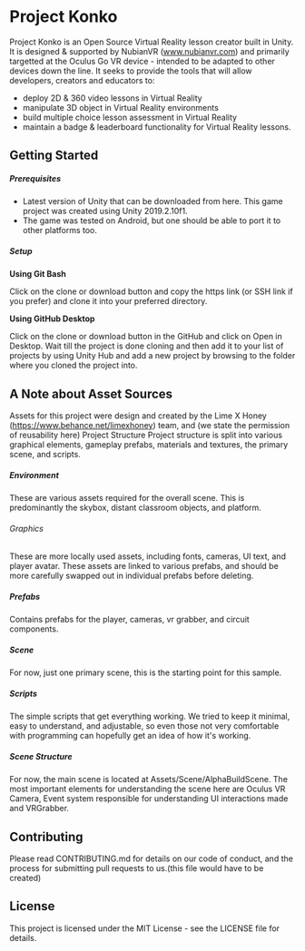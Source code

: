 # Project Konko
Project Konko is an Open Source Virtual Reality lesson creator built in Unity. It is designed & supported by NubianVR (www.nubianvr.com) and primarily targetted at the Oculus Go VR device - intended to be adapted to other devices down the line. It seeks to provide the tools that will allow developers, creators and educators to:
- deploy 2D & 360 video lessons in Virtual Reality
- manipulate 3D object in Virtual Reality environments
- build multiple choice lesson assessment in Virtual Reality
- maintain a badge & leaderboard functionality for Virtual Reality lessons.

## Getting Started

##### Prerequisites
-	Latest version of Unity that can be downloaded from here. This game project was created using Unity 2019.2.10f1.
-	The game was tested on Android, but one should be able to port it to other platforms too.

##### Setup

**Using Git Bash**

Click on the clone or download button and copy the https link (or SSH link if you prefer) and clone it into your preferred directory.

**Using GitHub Desktop**

Click on the clone or download button in the GitHub and click on Open in Desktop. Wait till the project is done cloning and then add it to your list of projects by using Unity Hub and add a new project by browsing to the folder where you cloned the project into. 

## A Note about Asset Sources

Assets for this project were design and created by the Lime X Honey (https://www.behance.net/limexhoney) team, and (we state the permission of reusability here)
Project Structure
Project structure is split into various graphical elements, gameplay prefabs, materials and textures, the primary scene, and scripts.
##### Environment
These are various assets required for the overall scene. This is predominantly the skybox, distant classroom objects, and platform. 

###### Graphics
These are more locally used assets, including fonts, cameras, UI text, and player avatar. These assets are linked to various prefabs, and should be more carefully swapped out in individual prefabs before deleting.

##### Prefabs
Contains prefabs for the player, cameras, vr grabber, and circuit components.

##### Scene
For now, just one primary scene, this is the starting point for this sample.

##### Scripts
The simple scripts that get everything working. We tried to keep it minimal, easy to understand, and adjustable, so even those not very comfortable with programming can hopefully get an idea of how it's working.

##### Scene Structure
For now, the main scene is located at Assets/Scene/AlphaBuildScene. The most important elements for understanding the scene here are Oculus VR Camera, Event system responsible for understanding UI interactions made and VRGrabber.

## Contributing
Please read CONTRIBUTING.md for details on our code of conduct, and the process for submitting pull requests to us.(this file would have to be created)

## License
This project is licensed under the MIT License - see the LICENSE file for details.

